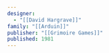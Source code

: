 ```yaml
---
designer:
  - "[[David Hargrave]]"
family: "[[Arduin]]"
publisher: "[[Grimoire Games]]"
published: 1981
---
```

